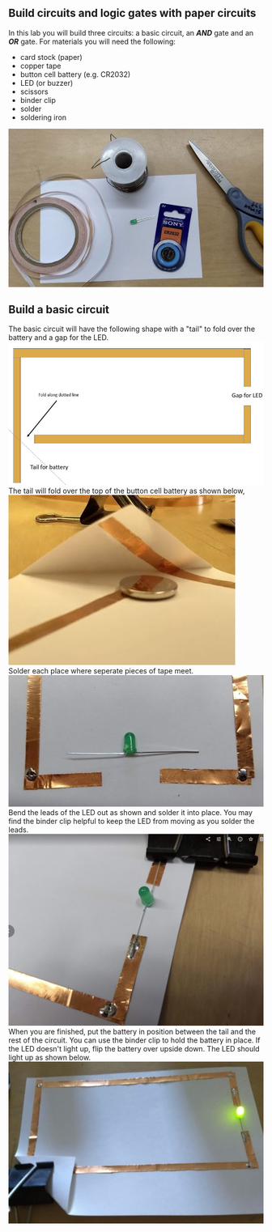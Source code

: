 Build circuits and logic gates with paper circuits 
----------------------------------------------
In this lab you will build three circuits: a basic circuit, an ***AND*** gate and an ***OR*** gate. For materials you will need the following:
* card stock (paper)
* copper tape
* button cell battery (e.g. CR2032)
* LED (or buzzer)
* scissors
* binder clip
* solder
* soldering iron    

![SolderGates1.JPG](SolderGates1.JPG)

Build a basic circuit
---------------------
The basic circuit will have the following shape with a "tail" to fold over the battery and a gap for the LED.   
![SolderGates7.JPG](SolderGates7.JPG)   
The tail will fold over the top of the button cell battery as shown below,   
![SolderGates3.JPG](SolderGates3.JPG)    
Solder each place where seperate pieces of tape meet.   
![SolderGates4.JPG](SolderGates4.JPG)    
Bend the leads of the LED out as shown and solder it into place. You may find the binder clip helpful to keep the LED from moving as you solder the leads.   
![SolderGates5.JPG](SolderGates5.JPG) 
When you are finished, put the battery in position between the tail and the rest of the circuit. You can use the binder clip to hold the battery in place. If the LED doesn't light up, flip the battery over upside down. The LED should light up as shown below.   
![SolderGates6.JPG](SolderGates6.JPG) 

